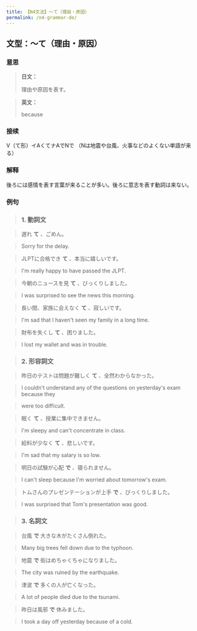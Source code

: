 ```yaml
---
title: 【N4文法】〜て（理由・原因）
permalink: /n4-grammar-de/
---
```


## 文型：〜て（理由・原因）

### 意思

> **日文：**
> 
> 理由や原因を表す。


> **英文：**
> 
> because


### 接续

V（て形）イAくてナAでNで （Nは地震や台風、火事などのよくない単語が来る）

### 解释

後ろには感情を表す言葉が来ることが多い。後ろに意志を表す動詞は来ない。

### 例句

> ### 1\. 動詞文

> 遅れ **て** 、ごめん。

> Sorry for the delay.

> JLPTに合格でき **て** 、本当に嬉しいです。

> I'm really happy to have passed the JLPT.

> 今朝のニュースを見 **て** 、びっくりしました。

> I was surprised to see the news this morning.

> 長い間、家族に会えなく **て** 、寂しいです。

> I'm sad that I haven't seen my family in a long time.

> 財布を失くし **て** 、困りました。

> I lost my wallet and was in trouble.

> ### 2\. 形容詞文

> 昨日のテストは問題が難しく **て** 、全然わからなかった。

> I couldn't understand any of the questions on yesterday's exam because they

> were too difficult.

> 眠く **て** 、授業に集中できません。

> I'm sleepy and can't concentrate in class.

> 給料が少なく **て** 、悲しいです。

> I'm sad that my salary is so low.

> 明日の試験が心配 **で** 、寝られません。

> I can't sleep because I'm worried about tomorrow's exam.

> トムさんのプレゼンテーションが上手 **で** 、びっくりしました。

> I was surprised that Tom's presentation was good.

> ### 3\. 名詞文

> 台風 **で** 大きな木がたくさん倒れた。

> Many big trees fell down due to the typhoon.

> 地震 **で** 街はめちゃくちゃになりました。

> The city was ruined by the earthquake.

> 津波 **で** 多くの人が亡くなった。

> A lot of people died due to the tsunami.

> 昨日は風邪 **で** 休みました。

> I took a day off yesterday because of a cold.

> ##

